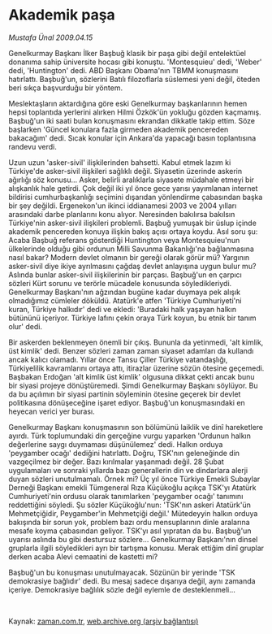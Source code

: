 # Akademik paşa

*Mustafa Ünal 2009.04.15*

<tr><td class="metin" colspan="2" style="padding-top: 20px; padding-left: 5px; padding-right: 10px;">Genelkurmay Başkanı İlker Başbuğ klasik bir paşa gibi değil entelektüel donanıma sahip üniversite hocası gibi konuştu. 'Montesquieu' dedi, 'Weber' dedi, 'Huntington' dedi.  ABD Başkanı Obama'nın TBMM konuşmasını hatırlattı. Başbuğ'un, sözlerini Batılı filozoflarla süslemesi yeni değil, öteden beri sıkça başvurduğu bir yöntem.</td></tr><tr><td class="metin" colspan="2" style="padding-top: 20px; padding-left: 5px; padding-right: 10px;"><p>Meslektaşların aktardığına göre eski Genelkurmay başkanlarının hemen hepsi toplantıda yerlerini alırken Hilmi Özkök'ün yokluğu gözden kaçmamış. Başbuğ'un iki saati bulan konuşmasını ekrandan dikkatle takip ettim. Söze başlarken 'Güncel konulara fazla girmeden akademik pencereden bakacağım' dedi. Sıcak konular için Ankara'da yapacağı basın toplantısına randevu verdi. 
<p>Uzun uzun 'asker-sivil' ilişkilerinden bahsetti. Kabul etmek lazım ki Türkiye'de asker-sivil ilişkileri sağlıklı değil. Siyasetin üzerinde askerin ağırlığı söz konusu... Asker, belirli aralıklarla siyasete müdahale etmeyi bir alışkanlık hale getirdi. Çok değil iki yıl önce gece yarısı yayımlanan internet bildirisi cumhurbaşkanlığı seçimini dışarıdan yönlendirme çabasından başka bir şey değildi. Ergenekon'un ikinci iddianamesi 2003 ve 2004 yılları arasındaki darbe planlarını konu alıyor. Neresinden bakılırsa bakılsın Türkiye'nin asker-sivil ilişkileri problemli. Başbuğ yumuşak bir üslup içinde akademik pencereden konuya ilişkin bakış açısı ortaya koydu. Asıl soru şu: Acaba Başbuğ referans gösterdiği Huntington veya Montesquieu'nun ülkelerinde olduğu gibi ordunun Milli Savunma Bakanlığı'na bağlanmasına nasıl bakar? Modern devlet olmanın bir gereği olarak görür mü? Yargının asker-sivil diye ikiye ayrılmasını çağdaş devlet anlayışına uygun bulur mu? Aslında bunlar asker-sivil ilişkilerinin bir parçası. Başbuğ'un en çarpıcı sözleri Kürt sorunu ve terörle mücadele konusunda söyledikleriydi. Genelkurmay Başkanı'nın ağzından bugüne kadar duymaya pek alışık olmadığımız cümleler döküldü. Atatürk'e atfen 'Türkiye Cumhuriyeti'ni kuran, Türkiye halkıdır' dedi ve ekledi: 'Buradaki halk yaşayan halkın bütününü içeriyor. Türkiye lafını çekin oraya Türk koyun, bu etnik bir tanım olur' dedi.
<p>Bir askerden beklenmeyen önemli bir çıkış. Bununla da yetinmedi, 'alt kimlik, üst kimlik' dedi. Benzer sözleri zaman zaman siyaset adamları da kullandı ancak kalıcı olamadı. Yıllar önce Tansu Çiller Türkiye vatandaşlığı, Türkiyelilik kavramlarını ortaya attı, itirazlar üzerine sözün ötesine geçemedi. Başbakan Erdoğan 'alt kimlik üst kimlik' olgusuna dikkat çekti ancak bunu bir siyasi projeye dönüştüremedi. Şimdi Genelkurmay Başkanı söylüyor. Bu da bu açılımın bir siyasi partinin söyleminin ötesine geçerek bir devlet politikasına dönüşeceğine işaret ediyor. Başbuğ'un konuşmasındaki en heyecan verici yer burası.
<p>Genelkurmay Başkanı konuşmasının son bölümünü laiklik ve dinî hareketlere ayırdı. Türk toplumundaki din gerçeğine vurgu yaparken 'Ordunun halkın değerlerine saygı duymaması düşünülemez' dedi. Halkın orduya 'peygamber ocağı' dediğini hatırlattı. Doğru, TSK'nın geleneğinde din vazgeçilmez bir değer. Bazı kırılmalar yaşanmadı değil. 28 Şubat uygulamaları ve sonraki yıllarda bazı generallerin din ve dindarlara alerji duyan sözleri unutulmamalı. Örnek mi? Üç yıl önce Türkiye Emekli Subaylar Derneği Başkanı emekli Tümgeneral Rıza Küçükoğlu açıkça TSK'yı Atatürk Cumhuriyeti'nin ordusu olarak tanımlarken 'peygamber ocağı' tanımını reddettiğini söyledi. Şu sözler Küçükoğlu'nun: 'TSK'nın askeri Atatürk'ün Mehmetçiğidir, Peygamber'in Mehmetçiği değil.' Mütedeyyin halkın orduya bakışında bir sorun yok, problem bazı ordu mensuplarının dinle aralarına mesafe koyma çabasından geliyor. TSK'yı asıl yıpratan da bu. Başbuğ'un uyarısı aslında bu gibi destursuz sözlere... Genelkurmay Başkanı'nın dinsel gruplarla ilgili söyledikleri ayrı bir tartışma konusu. Merak ettiğim dinî gruplar derken acaba Alevi cemaatini de kastetti mi?
<p> Başbuğ'un bu konuşması unutulmayacak. Sözünün bir yerinde 'TSK demokrasiye bağlıdır' dedi. Bu mesaj sadece dışarıya değil, aynı zamanda içeriye. Demokrasiye bağlılık sözle değil eylemle de desteklenmeli...
<p><br/></p></p></p></p></p></p></td></tr>

Kaynak: [zaman.com.tr](http://zaman.com.tr/yazar.do?yazino=837434), [web.archive.org (arşiv bağlantısı)](http://web.archive.org/web/20090423091058/http://www.zaman.com.tr:80/yazar.do?yazino=837434)
